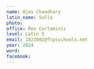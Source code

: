 ```yaml
---
name: Ojas Chaudhary
latin_name: Sulla
photo: 
office: Rex Certaminis
level: Latin 5
email: 1823002@fcpsschools.net
year: 2024
word: 
facebook: 
---
```


